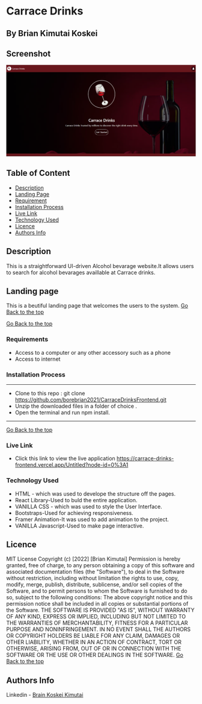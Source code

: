 # Carrace Drinks
## By Brian Kimutai Koskei
## Screenshot
 ![image](./public/images/carrace.PNG)
 ## Table of Content
 - [Description](#description)
 - [Landing Page](#Landing-Page)
 - [Requirement](#Requirements)
 - [Installation Process](#installation-Process)
 - [Live Link](#Live-Link)
 - [Technology  Used](#technology-Used)
 - [Licence](#licence)
 - [Authors Info](#Authors-Info)
 ## Description
 <p>This is a straightforward UI-driven Alcohol bevarage website.It allows users to search for alcohol bevarages availlable at Carrace drinks.</p>

## Landing page
This is a beutiful landing page that welcomes the users to the system.
[Go Back to the top](#Screenshot)


[Go Back to the top](#Screenshot)

 ###  Requirements
 * Access to  a computer or any other accessory such as a phone
 * Access to internet
 
 ### Installation Process
 ****
* Clone to this repo : git clone https://github.com/borebrian2021/CarraceDrinksFrontend.git
* Unzip the downloaded files in a folder of choice .
* Open the terminal and run npm install.
 ****
 [Go Back to the top](#Screenshot)
### Live Link
- Click this link to view the live application https://carrace-drinks-frontend.vercel.app/Untitled?node-id=0%3A1
### Technology  Used
* HTML - which was used to develope the structure off the pages.
* React Library-Used to buld the entire application.
* VANILLA CSS - which was used to style the User Interface.
* Bootstraps-Used for achieving responsiveness.
* Framer Animation-It was used to add animation to the project.
* VANILLA Javascript-Used to make page interactive.



## Licence
MIT License
Copyright (c) [2022] [Brian Kimutai]
Permission is hereby granted, free of charge, to any person obtaining a copy
of this software and associated documentation files (the "Software"), to deal
in the Software without restriction, including without limitation the rights
to use, copy, modify, merge, publish, distribute, sublicense, and/or sell
copies of the Software, and to permit persons to whom the Software is
furnished to do so, subject to the following conditions:
The above copyright notice and this permission notice shall be included in all
copies or substantial portions of the Software.
THE SOFTWARE IS PROVIDED "AS IS", WITHOUT WARRANTY OF ANY KIND, EXPRESS OR
IMPLIED, INCLUDING BUT NOT LIMITED TO THE WARRANTIES OF MERCHANTABILITY,
FITNESS FOR A PARTICULAR PURPOSE AND NONINFRINGEMENT. IN NO EVENT SHALL THE
AUTHORS OR COPYRIGHT HOLDERS BE LIABLE FOR ANY CLAIM, DAMAGES OR OTHER
LIABILITY, WHETHER IN AN ACTION OF CONTRACT, TORT OR OTHERWISE, ARISING FROM,
OUT OF OR IN CONNECTION WITH THE SOFTWARE OR THE USE OR OTHER DEALINGS IN THE
SOFTWARE.
[Go Back to the top](#Screenshot)
## Authors Info
Linkedin - [Brain Koskei Kimutai](https://www.linkedin.com/in/bore-brian-5655b814b/)